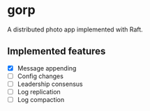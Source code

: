 
# gorp

A distributed photo app implemented with Raft.

## Implemented features

- [x] Message appending
- [ ] Config changes
- [ ] Leadership consensus
- [ ] Log replication
- [ ] Log compaction
